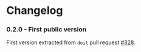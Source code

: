 # Changelog

### 0.2.0 - First public version

First version extracted from `doit` pull request [#328](https://github.com/pydoit/doit/pull/328).


